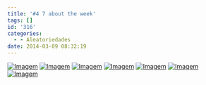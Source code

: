 ```yaml
---
title: '#4 7 about the week'
tags: []
id: '316'
categories:
  - - Aleatoriedades
date: 2014-03-09 08:32:19
---
```


[![Imagem](http://162.243.62.160/wp-content/uploads/2014/03/dsc02301.jpg?w=650)](http://162.243.62.160/wp-content/uploads/2014/03/dsc02301.jpg) [![Imagem](http://162.243.62.160/wp-content/uploads/2014/03/dsc02296.jpg?w=650)](http://162.243.62.160/wp-content/uploads/2014/03/dsc02296.jpg) [![Imagem](http://162.243.62.160/wp-content/uploads/2014/03/dsc02328.jpg?w=650)](http://162.243.62.160/wp-content/uploads/2014/03/dsc02328.jpg) [![Imagem](http://162.243.62.160/wp-content/uploads/2014/03/dsc02327.jpg?w=650)](http://162.243.62.160/wp-content/uploads/2014/03/dsc02327.jpg) [![Imagem](http://162.243.62.160/wp-content/uploads/2014/03/dsc02313.jpg?w=650)](http://162.243.62.160/wp-content/uploads/2014/03/dsc02313.jpg) [![Imagem](http://162.243.62.160/wp-content/uploads/2014/03/img-20140304-wa0003.jpg?w=650)](http://162.243.62.160/wp-content/uploads/2014/03/img-20140304-wa0003.jpg) [![Imagem](http://162.243.62.160/wp-content/uploads/2014/03/dsc02259.jpg?w=650)](http://162.243.62.160/wp-content/uploads/2014/03/dsc02259.jpg)